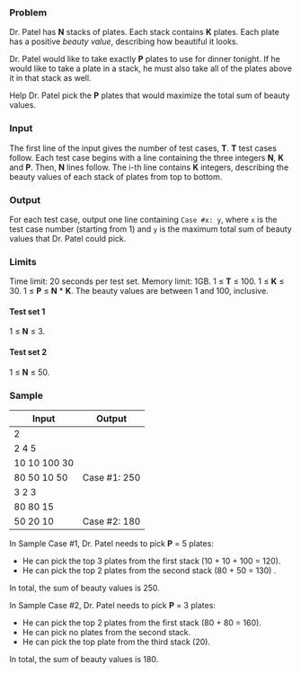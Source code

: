### Problem

Dr. Patel has **N** stacks of plates. Each stack contains **K** plates. Each plate has a positive *beauty value*, describing how beautiful it looks.

Dr. Patel would like to take exactly **P** plates to use for dinner tonight. If he would like to take a plate in a stack, he must also take all of the plates above it in that stack as well.

Help Dr. Patel pick the **P** plates that would maximize the total sum of beauty values.

### Input

The first line of the input gives the number of test cases, **T**. **T** test cases follow. Each test case begins with a line containing the three integers **N**, **K** and **P**. Then, **N** lines follow. The i-th line contains **K** integers, describing the beauty values of each stack of plates from top to bottom.

### Output

For each test case, output one line containing `Case #x: y`, where `x` is the test case number (starting from 1) and `y` is the maximum total sum of beauty values that Dr. Patel could pick.

### Limits

Time limit: 20 seconds per test set.
Memory limit: 1GB.
1 ≤ **T** ≤ 100.
1 ≤ **K** ≤ 30.
1 ≤ **P** ≤ **N** * **K**.
The beauty values are between 1 and 100, inclusive.

#### Test set 1

1 ≤ **N** ≤ 3.

#### Test set 2

1 ≤ **N** ≤ 50.

### Sample

| Input | Output |
| - | - |
| 2 | |
| 2 4 5 | |
| 10 10 100 30 | |
| 80 50 10 50 | Case #1: 250 |
| 3 2 3 | |
| 80 80 15 | |
| 50 20 10 | Case #2: 180 |

In Sample Case #1, Dr. Patel needs to pick **P** = 5 plates:

- He can pick the top 3 plates from the first stack (10 + 10 + 100 = 120).
- He can pick the top 2 plates from the second stack (80 + 50 = 130) .

In total, the sum of beauty values is 250.



In Sample Case #2, Dr. Patel needs to pick **P** = 3 plates:

- He can pick the top 2 plates from the first stack (80 + 80 = 160).
- He can pick no plates from the second stack.
- He can pick the top plate from the third stack (20).

In total, the sum of beauty values is 180.
